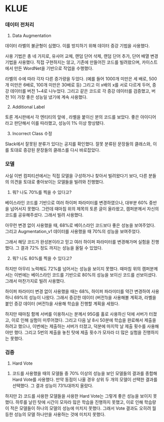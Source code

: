 # KLUE

### 데이터 전처리

1. Data Augmentation

 데이터 라벨의 불균형이 심했다. 이를 방지하기 위해 데이터 증강 기법을 사용했다.

 사용 기법은 총 네 가지로, 유사어 교체, 랜덤 단어 삭제, 랜덤 단어 추가, 단어 배열 변경 기법을 사용했다. 직접 구현하지는 않고, 기존에 만들어진 코드를 빌려왔으며, 카이스트에서 만든 WordNet을 기반으로 작업을 수행했다.
 
 라벨의 수에 따라 각자 다른 증가량을 두었다. (예를 들어 1000개 미만은 세 배로, 500개 미만은 6배로, 100개 미만은 30배로 등) 그리고 이 x배의 x를 서로 다르게 두어, 증강 데이터를 버전 1~4로 나누었다. 그리고 같은 코드로 각 증강 데이터를 검증했고, 버전 1이 가장 좋은 성능일 냈기에 계속 사용했다.

2. Additional Label

 토론 게시판에서 각 엔티티의 앞에 <E1>, <E2> 라벨을 붙이신 분의 코드를 보았다. 좋은 아이디어라고 판단해서 이를 따라했고, 성능이 1% 이상 향상됐다.


3. Incorrect Class 수정

 Slack에서 잘못된 분류가 있다는 공지를 확인했다. 잘못 분류된 문장들의 클래스와, 이를 토대로 증강된 문장들의 클래스를 다시 바로잡았다.


 ### 모델

 사실 이번 컴피티션에서는 직접 모델을 구성하거나 찾아서 빌려왔다기 보다, 다른 분들의 의견을 토대로 좋아보이는 모델들을 빌려와 진행했다.

 1. 뭐? 나도 70%를 찍을 수 있다고?

 베이스라인 코드를 기반으로 여러 하이퍼 파라미터를 변경하였으나, 대부분 60% 중반을 넘어서지 못했다. 그런데 때마침 위의 제목의 토론 글이 올라왔고, 캠퍼분께서 자신의 코드를 공유해주셨다. 그래서 빌려 사용했다.

 아무런 변경 없이 사용했을 때, 68%로 베이스라인 코드보다 좋은 성눙을 보여주었다. 그리고 Augmentation_v1 데이터를 사용했을 때 70%의 성능을 보여주었다.

 그래서 해당 코드가 완성본이라고 믿고 여러 하이퍼 파라미터를 변경해가며 실험을 진행했다. 그 결과 72% 정도 까지는 성능을 올릴 수 있었다.


2. 뭐? 나도 80%를 찍을 수 있다고?

 하지만 아무리 노력해도 72%를 넘어서는 성능을 보이지 못했다. 때마침 위의 캠퍼분께서는 이번에는 베이스라인 코드를 기반으로 80%의 성능을 보이신 코드를 선보이셨다. 그래서 마찬가지로 빌려 사용했다.

 하이퍼 파라미터 변경 없이 사용했을 때는 68%, 하이퍼 파라미터를 약간 변경하여 사용하니 69%의 성능이 나왔다. 그래서 증강한 데이터 (버전1)을 사용해볼 계획과, 라벨을 붙인 증강 데이터 (버전1)을 사용해 학습을 진행할 계획을 세웠다.

 하지만 때마침 함께 서버를 이용하시는 분께서 95G를 홀로 사용하신 덕에 서버가 터졌고, 이로 인해 실험이 미루어졌다. 그리고 다음 날 8시 50분에 학습을 완료해서 제출을 하려고 했으나, 이번에는 제출하는 서버가 터졌고, 덕분에 마지막 날 제출 횟수를 사용해야만 했다. 그리고 5번의 제출을 놓친 탓에 제출 횟수가 모자라 더 많은 실험을 진행하지는 못했다.

 ### 검증

1. Hard Vote

 1) 코드를 사용했을 때의 모델들 중 70% 이상의 성능을 보인 모델들의 결과를 종합해 Hard Vote를 사용했다. 만약 동점이 나올 경우 상위 두 개의 모델이 선택한 결과를 선택했다. 그 결과 성능이 73%대까지 올랐다.
 
 하지만 2) 코드를 사용한 모델들을 사용한 Hard Vote는 그렇게 좋은 성능을 보이지 못했다. 하루를 날린 탓에 시간이 모자라 많은 학습을 진행하지 못했고, 이로 인해 학습량이 적은 모델들이 하나의 모델의 성능에 미치지 못했다. 그래서 Vote 결과도 오히려 월등한 성능의 모델 하나만을 사용하는 것에 미치지 못했다.
